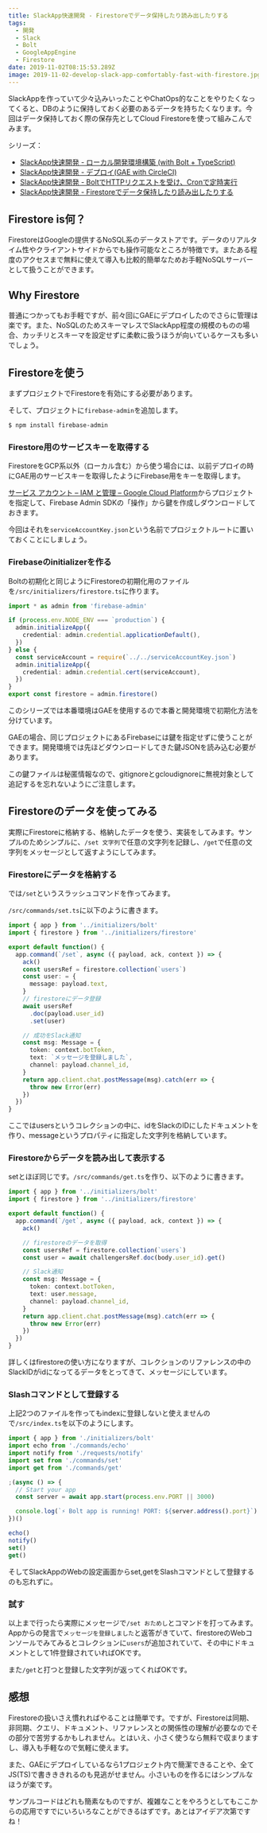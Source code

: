 ```yaml
---
title: SlackApp快速開発 - Firestoreでデータ保持したり読み出したりする
tags:
  - 開発
  - Slack
  - Bolt
  - GoogleAppEngine
  - Firestore
date: 2019-11-02T08:15:53.289Z
image: 2019-11-02-develop-slack-app-comfortably-fast-with-firestore.jpg
---
```

SlackAppを作っていて少々込みいったことやChatOps的なことをやりたくなってくると、DBのように保持しておく必要のあるデータを持ちたくなります。今回はデータ保持しておく際の保存先としてCloud Firestoreを使って組みこんでみます。

シリーズ：
+ [SlackApp快速開発 \- ローカル開発環境構築 \(with Bolt \+ TypeScript)](/develop-slack-app-comfortably-fast-with-bolt-and-typescript/)
+ [SlackApp快速開発 \- デプロイ\(GAE with CircleCI\)](/develop-slack-app-comfortably-fast-deploying-on-gae-with-ci/)
+ [SlackApp快速開発 \- BoltでHTTPリクエストを受け、Cronで定時実行](/develop-slack-app-comfortably-fast-receive-http-request-for-cron/)
+ [SlackApp快速開発 \- Firestoreでデータ保持したり読み出したりする](/develop-slack-app-comfortably-fast-with-firestore/)

## Firestore is何？
FirestoreはGoogleの提供するNoSQL系のデータストアです。データのリアルタイム性やクライアントサイドからでも操作可能なところが特徴です。またある程度のアクセスまで無料に使えて導入も比較的簡単なためお手軽NoSQLサーバーとして扱うことができます。

## Why Firestore
普通につかってもお手軽ですが、前々回にGAEにデプロイしたのでさらに管理は楽です。また、NoSQLのためスキーマレスでSlackApp程度の規模のものの場合、カッチリとスキーマを設定せずに柔軟に扱うほうが向いているケースも多いでしょう。

## Firestoreを使う
まずプロジェクトでFirestoreを有効にする必要があります。

<LinkCard url="https://firebase.google.com/docs/firestore/quickstart?hl=ja" site-name="Firebase" title="Cloud Firestore を使ってみる | Firebase" />

そして、プロジェクトに`firebase-admin`を追加します。
``` sh
$ npm install firebase-admin
```

### Firestore用のサービスキーを取得する
FirestoreをGCP系以外（ローカル含む）から使う場合には、以前デプロイの時にGAE用のサービスキーを取得したようにFirebase用をキーを取得します。

[サービス アカウント – IAM と管理 – Google Cloud Platform](https://console.cloud.google.com/projectselector2/iam-admin/serviceaccounts?hl=ja&supportedpurview=project)からプロジェクトを指定して、Firebase Admin SDKの「操作」から鍵を作成しダウンロードしておきます。

今回はそれを`serviceAccountKey.json`という名前でプロジェクトルートに置いておくことにしましょう。

### Firebaseのinitializerを作る
Boltの初期化と同じようにFirestoreの初期化用のファイルを`/src/initializers/firestore.ts`に作ります。

```ts
import * as admin from 'firebase-admin'

if (process.env.NODE_ENV === `production`) {
  admin.initializeApp({
    credential: admin.credential.applicationDefault(),
  })
} else {
  const serviceAccount = require(`../../serviceAccountKey.json`)
  admin.initializeApp({
    credential: admin.credential.cert(serviceAccount),
  })
}
export const firestore = admin.firestore()
```

このシリーズでは本番環境はGAEを使用するので本番と開発環境で初期化方法を分けています。

GAEの場合、同じプロジェクトにあるFirebaseには鍵を指定せずに使うことができます。開発環境では先ほどダウンロードしてきた鍵JSONを読み込む必要があります。

この鍵ファイルは秘匿情報なので、gitignoreとgcloudignoreに無視対象として追記するを忘れないようにご注意します。

## Firestoreのデータを使ってみる
実際にFirestoreに格納する、格納したデータを使う、実装をしてみます。サンプルのためシンプルに、`/set 文字列`で任意の文字列を記録し、`/get`で任意の文字列をメッセージとして返すようにしてみます。

### Firestoreにデータを格納する
では`/set`というスラッシュコマンドを作ってみます。

`/src/commands/set.ts`に以下のように書きます。
```ts
import { app } from '../initializers/bolt'
import { firestore } from '../initializers/firestore'

export default function() {
  app.command(`/set`, async ({ payload, ack, context }) => {
    ack()
    const usersRef = firestore.collection(`users`)
    const user: = {
      message: payload.text,
    }
    // firestoreにデータ登録
    await usersRef
      .doc(payload.user_id)
      .set(user)

    // 成功をSlack通知
    const msg: Message = {
      token: context.botToken,
      text: `メッセージを登録しました`,
      channel: payload.channel_id,
    }
    return app.client.chat.postMessage(msg).catch(err => {
      throw new Error(err)
    })
  })
}
```

ここではusersというコレクションの中に、idをSlackのIDにしたドキュメントを作り、messageというプロパティに指定した文字列を格納しています。

### Firestoreからデータを読み出して表示する
setとほぼ同じです。`/src/commands/get.ts`を作り、以下のように書きます。

```ts
import { app } from '../initializers/bolt'
import { firestore } from '../initializers/firestore'

export default function() {
  app.command(`/get`, async ({ payload, ack, context }) => {
    ack()

    // firestoreのデータを取得
    const usersRef = firestore.collection(`users`)
    const user = await challengersRef.doc(body.user_id).get()

    // Slack通知
    const msg: Message = {
      token: context.botToken,
      text: user.message,
      channel: payload.channel_id,
    }
    return app.client.chat.postMessage(msg).catch(err => {
      throw new Error(err)
    })
  })
}
```

詳しくはfirestoreの使い方になりますが、コレクションのリファレンスの中のSlackIDがidになってるデータをとってきて、メッセージにしています。

### Slashコマンドとして登録する
上記2つのファイルを作ってもindexに登録しないと使えませんので`/src/index.ts`を以下のようにします。
```ts
import { app } from './initializers/bolt'
import echo from './commands/echo'
import notify from './requests/notify'
import set from './commands/set'
import get from './commands/get'

;(async () => {
  // Start your app
  const server = await app.start(process.env.PORT || 3000)

  console.log(`⚡️ Bolt app is running! PORT: ${server.address().port}`)
})()

echo()
notify()
set()
get()
```

そしてSlackAppのWebの設定画面からset,getをSlashコマンドとして登録するのも忘れずに。

### 試す
以上まで行ったら実際にメッセージで`/set おためし`とコマンドを打ってみます。
Appからの発言で`メッセージを登録しました`と返答がきていて、firestoreのWebコンソールでみてみるとコレクションに`users`が追加されていて、その中にドキュメントとして1件登録されていればOKです。

また`/get`と打つと登録した文字列が返ってくればOKです。

## 感想
Firestoreの扱いさえ慣れればやることは簡単です。ですが、Firestoreは同期、非同期、クエリ、ドキュメント、リファレンスとの関係性の理解が必要なのでその部分で苦労するかもしれません。とはいえ、小さく使うなら無料で収まりますし、導入も手軽なので気軽に使えます。

また、GAEにデプロイしているなら1プロジェクト内で簡潔できることや、全てJS(TS)で書きききれるのも見逃がせません。小さいものを作るにはシンプルなほうが楽です。

サンプルコードはどれも簡素なものですが、複雑なことをやろうとしてもここからの応用ですでにいろいろなことができるはずです。あとはアイデア次第ですね！
